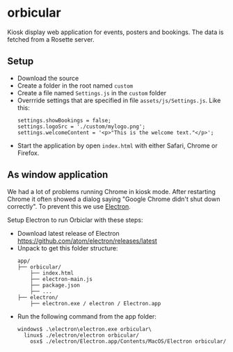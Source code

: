 orbicular
=========

Kiosk display web application for events, posters and bookings. The data is fetched from a Rosette server.

Setup
-----

* Download the source
* Create a folder in the root named `custom`
* Create a file named `Settings.js` in the `custom` folder
* Overrride settings that are specified in file `assets/js/Settings.js`. Like this:
  ```
  settings.showBookings = false;  
  settings.logoSrc = './custom/mylogo.png';  
  settings.welcomeContent = '<p>"This is the welcome text."</p>';
  ```
* Start the application by open `index.html` with either Safari, Chrome or Firefox.


As window application
---------------------

We had a lot of problems running Chrome in kiosk mode. After restarting Chrome it often showed a dialog
saying "Google Chrome didn't shut down correctly". To prevent this we use [Electron](http://electron.atom.io).  

Setup Electron to run Orbiclar with these steps:

* Download latest release of Electron https://github.com/atom/electron/releases/latest
* Unpack to get this folder structure:
  ```
  app/  
  ├── orbicular/  
      ├── index.html  
      ├── electron-main.js  
      ├── package.json  
      ├── ...  
  ├── electron/  
      ├── electron.exe / electron / Electron.app
  ```
* Run the following command from the app folder:
  ```
  windows$ .\electron\electron.exe orbicular\  
    linux$ ./electron/electron orbicular/  
      osx$ ./electron/Electron.app/Contents/MacOS/Electron orbicular/  
  ```
